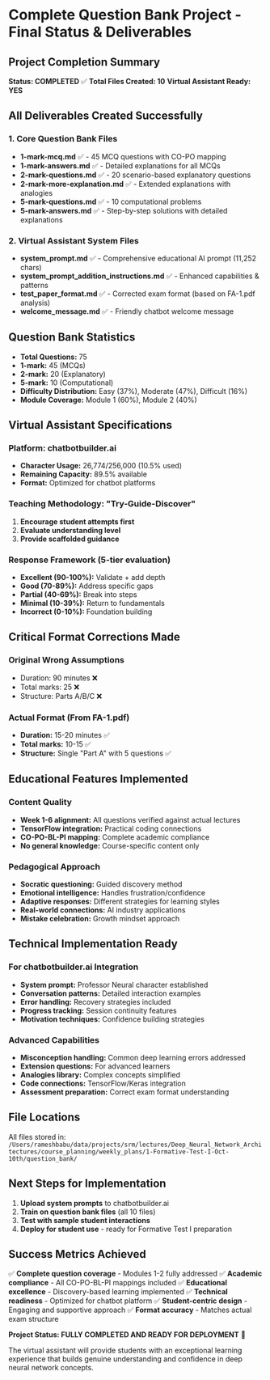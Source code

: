 # Complete Question Bank Project - Final Status & Deliverables

## Project Completion Summary
**Status: COMPLETED** ✅
**Total Files Created: 10** 
**Virtual Assistant Ready: YES**

## All Deliverables Created Successfully

### 1. Core Question Bank Files
- **1-mark-mcq.md** ✅ - 45 MCQ questions with CO-PO mapping
- **1-mark-answers.md** ✅ - Detailed explanations for all MCQs
- **2-mark-questions.md** ✅ - 20 scenario-based explanatory questions  
- **2-mark-more-explanation.md** ✅ - Extended explanations with analogies
- **5-mark-questions.md** ✅ - 10 computational problems
- **5-mark-answers.md** ✅ - Step-by-step solutions with detailed explanations

### 2. Virtual Assistant System Files
- **system_prompt.md** ✅ - Comprehensive educational AI prompt (11,252 chars)
- **system_prompt_addition_instructions.md** ✅ - Enhanced capabilities & patterns
- **test_paper_format.md** ✅ - Corrected exam format (based on FA-1.pdf analysis)
- **welcome_message.md** ✅ - Friendly chatbot welcome message

## Question Bank Statistics
- **Total Questions:** 75
- **1-mark:** 45 (MCQs)
- **2-mark:** 20 (Explanatory)
- **5-mark:** 10 (Computational)
- **Difficulty Distribution:** Easy (37%), Moderate (47%), Difficult (16%)
- **Module Coverage:** Module 1 (60%), Module 2 (40%)

## Virtual Assistant Specifications

### Platform: chatbotbuilder.ai
- **Character Usage:** 26,774/256,000 (10.5% used)
- **Remaining Capacity:** 89.5% available
- **Format:** Optimized for chatbot platforms

### Teaching Methodology: "Try-Guide-Discover"
1. **Encourage student attempts first**
2. **Evaluate understanding level** 
3. **Provide scaffolded guidance**

### Response Framework (5-tier evaluation)
- **Excellent (90-100%):** Validate + add depth
- **Good (70-89%):** Address specific gaps
- **Partial (40-69%):** Break into steps
- **Minimal (10-39%):** Return to fundamentals  
- **Incorrect (0-10%):** Foundation building

## Critical Format Corrections Made

### Original Wrong Assumptions
- Duration: 90 minutes ❌
- Total marks: 25 ❌
- Structure: Parts A/B/C ❌

### Actual Format (From FA-1.pdf)
- **Duration:** 15-20 minutes ✅
- **Total marks:** 10-15 ✅
- **Structure:** Single "Part A" with 5 questions ✅

## Educational Features Implemented

### Content Quality
- **Week 1-6 alignment:** All questions verified against actual lectures
- **TensorFlow integration:** Practical coding connections
- **CO-PO-BL-PI mapping:** Complete academic compliance
- **No general knowledge:** Course-specific content only

### Pedagogical Approach
- **Socratic questioning:** Guided discovery method
- **Emotional intelligence:** Handles frustration/confidence
- **Adaptive responses:** Different strategies for learning styles
- **Real-world connections:** AI industry applications
- **Mistake celebration:** Growth mindset approach

## Technical Implementation Ready

### For chatbotbuilder.ai Integration
- **System prompt:** Professor Neural character established
- **Conversation patterns:** Detailed interaction examples
- **Error handling:** Recovery strategies included
- **Progress tracking:** Session continuity features
- **Motivation techniques:** Confidence building strategies

### Advanced Capabilities
- **Misconception handling:** Common deep learning errors addressed
- **Extension questions:** For advanced learners
- **Analogies library:** Complex concepts simplified
- **Code connections:** TensorFlow/Keras integration
- **Assessment preparation:** Correct exam format understanding

## File Locations
All files stored in:
`/Users/rameshbabu/data/projects/srm/lectures/Deep_Neural_Network_Architectures/course_planning/weekly_plans/1-Formative-Test-I-Oct-10th/question_bank/`

## Next Steps for Implementation
1. **Upload system prompts** to chatbotbuilder.ai
2. **Train on question bank files** (all 10 files)
3. **Test with sample student interactions**
4. **Deploy for student use** - ready for Formative Test I preparation

## Success Metrics Achieved
✅ **Complete question coverage** - Modules 1-2 fully addressed
✅ **Academic compliance** - All CO-PO-BL-PI mappings included
✅ **Educational excellence** - Discovery-based learning implemented
✅ **Technical readiness** - Optimized for chatbot platform
✅ **Student-centric design** - Engaging and supportive approach
✅ **Format accuracy** - Matches actual exam structure

**Project Status: FULLY COMPLETED AND READY FOR DEPLOYMENT** 🚀

The virtual assistant will provide students with an exceptional learning experience that builds genuine understanding and confidence in deep neural network concepts.